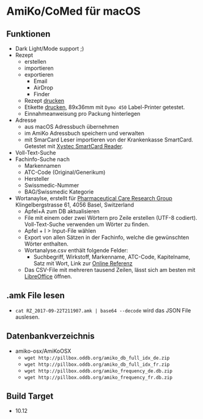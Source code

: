 AmiKo/CoMed für macOS
=====================

## Funktionen
* Dark Light/Mode support  ;)
* Rezept 
  * erstellen
  * importieren
  * exportieren
    * Email
    * AirDrop
    * Finder
  * Rezept [drucken](https://github.com/zdavatz/amiko-osx/files/1992084/RZ_2018-05-08T151321.pdf)
  * Etikette [drucken](https://user-images.githubusercontent.com/4953/40113867-2336e086-590b-11e8-9617-9fbe284bc9f7.png), 89x36mm mit `Dymo 450` Label-Printer getestet.
  * Einnahmeanweisung pro Packung hinterlegen
* Adresse 
  * aus macOS Adressbuch übernehmen
  * im AmiKo Adressbuch speichern und verwalten
  * mit SmarCard Leser importieren von der Krankenkasse SmartCard. Getestet mit [Xystec SmartCard Reader](http://www.xystec.info/USB-Chipkartenleser-HBCI-faehig-Smart-Card-PX-8935-919.shtml).
* Voll-Text-Suche
* Fachinfo-Suche nach
  * Markennamen
  * ATC-Code (Original/Generikum)
  * Hersteller
  * Swissmedic-Nummer
  * BAG/Swissmedic Kategorie
* Wortanaylse, erstellt für [Pharmaceutical Care Research Group](https://pharma.unibas.ch/de/research-groups/pharmaceutical-care/) Klingelbergstrasse 61, 4056 Basel, Switzerland
  * Apfel+A zum DB aktualisieren
  * File mit einem oder zwei Wörtern pro Zeile erstellen (UTF-8 codiert). Voll-Text-Suche verwenden um Wörter zu finden.
  * Apfel + I > Input-File wählen
  * Export von allen Sätzen in der Fachinfo, welche die gewünschten Wörter enthalten.
  * Wortanalyse.csv enthält folgende Felder: 
    * Suchbegriff, Wirkstoff, Markenname, ATC-Code, Kapitelname, Satz mit Wort, Link zur [Online Referenz](https://amiko.oddb.org)
  * Das CSV-File mit mehreren tausend Zeilen, lässt sich am besten mit [LibreOffice](https://www.libreoffice.org/download/download/) öffnen.
    
## .amk File lesen
*  `cat RZ_2017-09-22T211907.amk | base64 --decode` wird das JSON File auslesen.

## Datenbankverzeichnis
* amiko-osx/AmiKoOSX
  * `wget http://pillbox.oddb.org/amiko_db_full_idx_de.zip`
  * `wget http://pillbox.oddb.org/amiko_db_full_idx_fr.zip`
  * `wget http://pillbox.oddb.org/amiko_frequency_de.db.zip`
  * `wget http://pillbox.oddb.org/amiko_frequency_fr.db.zip`

## Build Target
* 10.12
